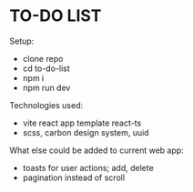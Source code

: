 # TO-DO LIST
Setup:
- clone repo
- cd to-do-list
- npm i
- npm run dev

Technologies used:
- vite react app template react-ts
- scss, carbon design system, uuid

What else could be added to current web app:
- toasts for user  actions; add, delete
- pagination instead of scroll

